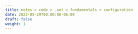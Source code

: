 ```yaml
---
title: notes > code > .net > fundamentals > configuration
date: 2023-05-29T00:00:00-06:00
draft: false
weight: 1
---
```

